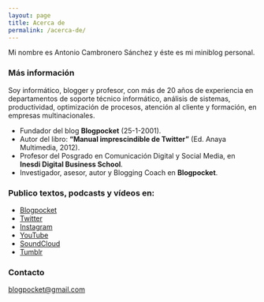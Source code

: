 ```yaml
---
layout: page
title: Acerca de
permalink: /acerca-de/
---
```


Mi nombre es Antonio Cambronero Sánchez y éste es mi miniblog personal. 

### Más información

Soy informático, blogger y profesor, con más de 20 años de experiencia en departamentos de soporte técnico informático, análisis de sistemas, productividad, optimización de procesos, atención al cliente y formación, en empresas multinacionales.

- Fundador del blog **Blogpocket** (25-1-2001). 
- Autor del libro: **“Manual imprescindible de Twitter”** (Ed. Anaya Multimedia, 2012).
- Profesor del Posgrado en Comunicación Digital y Social Media, en **Inesdi Digital Business School**.
- Investigador, asesor, autor y Blogging Coach en **Blogpocket**.

### Publico textos, podcasts y vídeos en:

- [Blogpocket](https://www.blogpocket.com)
- [Twitter](https://www.twitter.com/blogpocket)
- [Instagram](https://www.instagram.com/blogpocket)
- [YouTube](https://www.youtube.com/blogpocket)
- [SoundCloud](https://www.soundcloud.com/blogpocket)
- [Tumblr](https://laultimacassette.tumblr.com)

### Contacto

[blogpocket@gmail.com](mailto:blogpocket@gmail.com)
